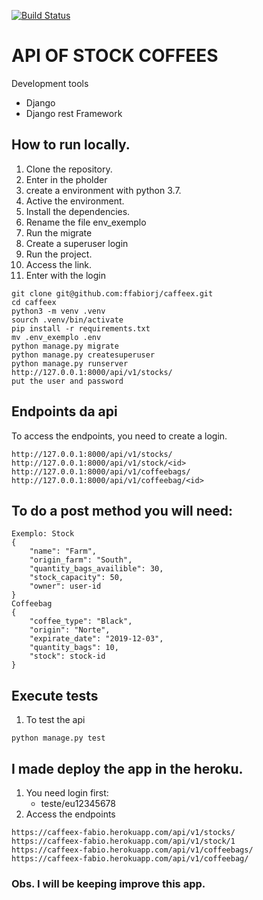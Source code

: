 [![Build Status](https://travis-ci.com/ffabiorj/caffeex.svg?branch=master)](https://travis-ci.com/ffabiorj/caffeex)
# API OF STOCK COFFEES
Development tools

* Django
* Django rest Framework

## How to run locally.

1. Clone the repository.
2. Enter in the pholder
3. create a environment with python 3.7.
4. Active the environment.
5. Install the dependencies.
6. Rename the file env_exemplo
7. Run the migrate
8. Create a superuser login
9. Run the project.
10. Access the link.
11. Enter with the login


```
git clone git@github.com:ffabiorj/caffeex.git
cd caffeex
python3 -m venv .venv
sourch .venv/bin/activate
pip install -r requirements.txt
mv .env_exemplo .env
python manage.py migrate
python manage.py createsuperuser
python manage.py runserver
http://127.0.0.1:8000/api/v1/stocks/
put the user and password
```

## Endpoints da api
To access the endpoints, you need to create a login.
```
http://127.0.0.1:8000/api/v1/stocks/
http://127.0.0.1:8000/api/v1/stock/<id>
http://127.0.0.1:8000/api/v1/coffeebags/
http://127.0.0.1:8000/api/v1/coffeebag/<id>

```

## To do a post method you will need:

```
Exemplo: Stock
{
    "name": "Farm",
    "origin_farm": "South",
    "quantity_bags_availible": 30,
    "stock_capacity": 50,
    "owner": user-id
}
Coffeebag
{
    "coffee_type": "Black",
    "origin": "Norte",
    "expirate_date": "2019-12-03",
    "quantity_bags": 10,
    "stock": stock-id   
}

```

## Execute tests
1. To test the api

```
python manage.py test
```

## I made deploy the app in the heroku.
1. You need login first: 
    - teste/eu12345678
2. Access the endpoints

```
https://caffeex-fabio.herokuapp.com/api/v1/stocks/
https://caffeex-fabio.herokuapp.com/api/v1/stock/1
https://caffeex-fabio.herokuapp.com/api/v1/coffeebags/
https://caffeex-fabio.herokuapp.com/api/v1/coffeebag/
```

### Obs. I will be keeping improve this app.
